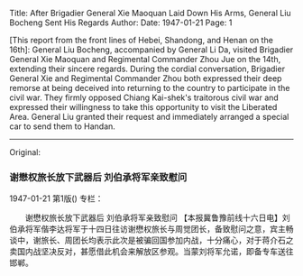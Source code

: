 Title: After Brigadier General Xie Maoquan Laid Down His Arms, General Liu Bocheng Sent His Regards
Author:
Date: 1947-01-21
Page: 1

[This report from the front lines of Hebei, Shandong, and Henan on the 16th]: General Liu Bocheng, accompanied by General Li Da, visited Brigadier General Xie Maoquan and Regimental Commander Zhou Jue on the 14th, extending their sincere regards. During the cordial conversation, Brigadier General Xie and Regimental Commander Zhou both expressed their deep remorse at being deceived into returning to the country to participate in the civil war. They firmly opposed Chiang Kai-shek's traitorous civil war and expressed their willingness to take this opportunity to visit the Liberated Area. General Liu granted their request and immediately arranged a special car to send them to Handan.



<hr /> 

Original: 


### 谢懋权旅长放下武器后  刘伯承将军亲致慰问

1947-01-21
第1版()
专栏：

　　谢懋权旅长放下武器后
    刘伯承将军亲致慰问
    【本报冀鲁豫前线十六日电】刘伯承将军偕李达将军于十四日往访谢懋权旅长与周觉团长，备致慰问之意，宾主畅谈中，谢旅长、周团长均表示此次是被骗回国参加内战，十分痛心，对于蒋介石之卖国内战坚决反对，甚愿借此机会来解放区参观。当蒙刘将军允诺，即备专车送往邯郸。
